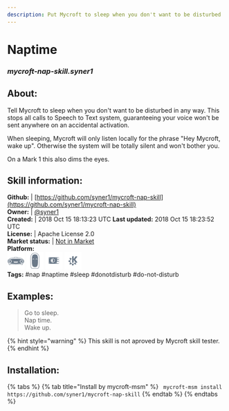```yaml
---    
description: Put Mycroft to sleep when you don't want to be disturbed  
---    
```

# Naptime  
### _mycroft-nap-skill.syner1_  
## About:  
Tell Mycroft to sleep when you don't want to be disturbed in any way.
This stops all calls to Speech to Text system, guaranteeing your voice won't
be sent anywhere on an accidental activation.

When sleeping, Mycroft will only listen locally for the phrase "Hey Mycroft,
wake up". Otherwise the system will be totally silent and won't bother you.

On a Mark 1 this also dims the eyes.

## Skill information:  
**Github:** | [https://github.com/syner1/mycroft-nap-skill](https://github.com/syner1/mycroft-nap-skill)  
**Owner:** | [@syner1](https://github.com/syner1)  
**Created:** | 2018 Oct 15 18:13:23 UTC  **Last updated:** 2018 Oct 15 18:23:52 UTC  
**License:** | Apache License 2.0  
**Market status:** | [Not in Market](https://market.mycroft.ai/skill/)  
**Platform:**  
 ![](../.gitbook/assets/mark-1-icon.png)  ![](../.gitbook/assets/mark-2-icon.png)  ![](../.gitbook/assets/picroft-icon.png)  ![](../.gitbook/assets/kde.png)   
**Tags:** \#nap \#naptime \#sleep \#donotdisturb \#do-not-disturb   
## Examples:  
> Go to sleep.  
> Nap time.  
> Wake up.  
  
{% hint style="warning" %}
This skill is not aproved by Mycroft skill tester.
{% endhint %}
    
## Installation:  
{% tabs %}
{% tab title="Install by mycroft-msm" %}
``` mycroft-msm install https://github.com/syner1/mycroft-nap-skill```
{% endtab %}
  {% endtabs %}
  